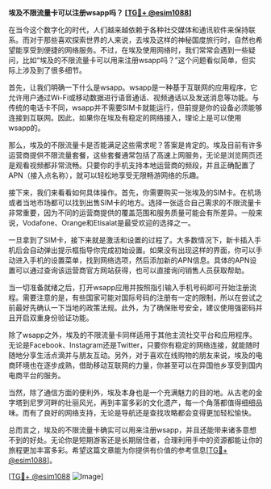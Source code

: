 **埃及不限流量卡可以注册wsapp吗？ [[TG💪+ @esim1088](https://t.me/s/esim1088)]**

在当今这个数字化的时代，人们越来越依赖于各种社交媒体和通讯软件来保持联系。而对于那些喜欢探索世界的人来说，去埃及这样的神秘国度旅行时，自然也希望能享受到便捷的网络服务。不过，在埃及使用网络时，我们常常会遇到一些疑问，比如“埃及的不限流量卡可以用来注册wsapp吗？”这个问题看似简单，但实际上涉及到了很多细节。

首先，让我们明确一下什么是wsapp。wsapp是一种基于互联网的应用程序，它允许用户通过Wi-Fi或移动数据进行语音通话、视频通话以及发送消息等功能。与传统的电话卡不同，wsapp并不需要SIM卡就能运行，但前提是你的设备必须能够连接到互联网。因此，如果你在埃及有稳定的网络接入，理论上是可以使用wsapp的。

那么，埃及的不限流量卡是否能满足这些需求呢？答案是肯定的。埃及目前有许多运营商提供不限流量套餐，这些套餐通常包括了高速上网服务，无论是浏览网页还是观看视频都非常流畅。只要你的手机支持本地运营商的频段，并且正确配置了APN（接入点名称），就可以轻松地享受无限畅游网络的乐趣。

接下来，我们来看看如何具体操作。首先，你需要购买一张埃及的SIM卡。在机场或者当地市场都可以找到出售SIM卡的地方。选择一张适合自己需求的不限流量卡非常重要，因为不同的运营商提供的覆盖范围和服务质量可能会有所差异。一般来说，Vodafone、Orange和Etisalat是最受欢迎的选择之一。

一旦拿到了SIM卡，接下来就是激活和设置的过程了。大多数情况下，新卡插入手机后会自动弹出提示框指导你完成初始设置。如果没有出现这样的界面，你可以手动进入手机的设置菜单，找到网络选项，然后添加新的APN信息。具体的APN设置可以通过查询该运营商官方网站获得，也可以直接询问销售人员获取帮助。

当一切准备就绪之后，打开wsapp应用并按照指引输入手机号码即可开始注册流程。需要注意的是，有些国家可能对国际号码的注册有一定的限制，所以在尝试之前最好先确认一下当地的政策法规。此外，为了确保账号安全，建议使用强密码并且开启双重身份验证功能。

除了wsapp之外，埃及的不限流量卡同样适用于其他主流社交平台和应用程序。无论是Facebook、Instagram还是Twitter，只要你有稳定的网络连接，就能随时随地分享生活点滴并与朋友互动。另外，对于喜欢在线购物的朋友来说，埃及的电商环境也在逐步成熟，借助移动互联网的力量，你甚至可以在异国他乡享受到国内电商平台的服务。

当然，除了通信方面的便利外，埃及本身也是一个充满魅力的目的地。从古老的金字塔到尼罗河畔的壮丽风光，再到丰富多彩的文化遗产，每一个角落都值得细细品味。而有了良好的网络支持，无论是导航还是查找攻略都会变得更加轻松愉快。

总而言之，埃及的不限流量卡确实可以用来注册wsapp，并且还能带来诸多意想不到的好处。无论你是短期游客还是长期居住者，合理利用手中的资源都能让你的旅程更加丰富多彩。希望这篇文章能为你提供有价值的参考信息[[TG💪+ @esim1088](https://t.me/s/esim1088)]。

[[TG💪+ @esim1088](https://t.me/s/esim1088) ![Image](https://i.postimg.cc/4NQfJmqS/Snipaste-2025-05-13-00-14-12.png)]